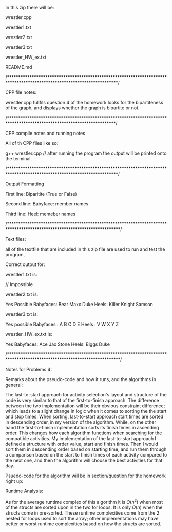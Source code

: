 In this zip there will be:

wrestler.cpp

wrestler1.txt

wrestler2.txt

wrestler3.txt

wrestler_HW_ex.txt

README.md

/*************************************************************************************************************************/

CPP file notes:

wrestler.cpp fullfils question 4 of the homework looks for the bipartiteness of the graph, 
and displays whether the graph is bipartite or not.

/************************************************************************************************************************/

CPP compile notes and running notes

All of th CPP files like so:

g++ wrestler.cpp // after running the program the output will be printed onto the terminal.

/*************************************************************************************************************************/

Output Formatting

First line: Biparitite (True or False)

Second line: Babyface: member names

Third line: Heel: memeber names

/**************************************************************************************************************************/

Text files:

all of the textfile that are included in this zip file are used to run and test the program, 

Correct output for:

wrestler1.txt is:

// Impossible

wrestler2.txt is:

Yes Possible
Babyfaces: Bear Maxx Duke
Heels: Killer Knight Samson

wrestler3.txt is:

Yes possible
Babyfaces :  A   B   C   D   E
Heels :  V   W   X   Y   Z

wrestler_HW_ex.txt is:

Yes
Babyfaces: Ace Jax Stone
Heels: Biggs Duke


/**************************************************************************************************************************/

Notes for Problems 4:

Remarks about the pseudo-code and how it runs, and the algorithms in general:

The last-to-start approach for activity selection's layout and structure of the code is very similar to that of the first-to-finish approach. The difference between the two implementation will be their obvious constraint difference; which leads to a slight change in logic when it comes to sorting the the start and stop times. When sorting, last-to-start approach start times are sorted in descending order, in my version of the algorithm. While, on the other hand the first-to-finish implementation sorts its finish times in ascending order. This changes how each algorithm functions when searching for the compatible activities. My implementation of the last-to-start approach I defined a structure with order value, start and finish times. Then I would sort them in descending order based on starting time, and run them through a comparison based on the start to finish times of each activity compared to the next one, and then the algorithm will choose the best activities for that day.

Psuedo-code for the algorithm will be in section/question for the homework right up:

Runtime Analysis:

As for the average runtime complex of this algorithm it is $O(n^2)$ when most of the structs are sorted upon in the two for loops. It is only $O(n)$ when the structs come in pre-sorted. These runtime complexities come from the 2 nested for loops used to sort the array; other implementations may have better or worst runtime complexities based on how the structs are sorted.